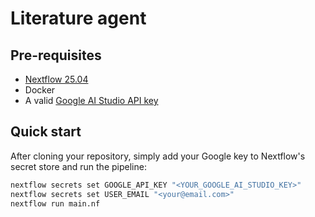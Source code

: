 # Literature agent

## Pre-requisites

- [Nextflow 25.04](https://www.nextflow.io/)
- Docker
- A valid [Google AI Studio API key](https://aistudio.google.com/app/api-keys)

## Quick start

After cloning your repository, simply add your Google key to Nextflow's secret store and run the pipeline:

```bash
nextflow secrets set GOOGLE_API_KEY "<YOUR_GOOGLE_AI_STUDIO_KEY>"
nextflow secrets set USER_EMAIL "<your@email.com>"
nextflow run main.nf
```

